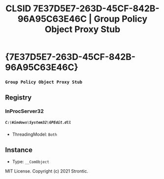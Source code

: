 ﻿---
title: "CLSID 7E37D5E7-263D-45CF-842B-96A95C63E46C | Group Policy Object Proxy Stub"
excerpt: What is COM-Object CLSID 7E37D5E7-263D-45CF-842B-96A95C63E46C?
---

# {7E37D5E7-263D-45CF-842B-96A95C63E46C}

### `Group Policy Object Proxy Stub`

## Registry


### InProcServer32

##### `C:\Windows\System32\GPEdit.dll`
* ThreadingModel: `Both`

## Instance

* Type: `__ComObject`

MIT License. Copyright (c) 2021 Strontic.


